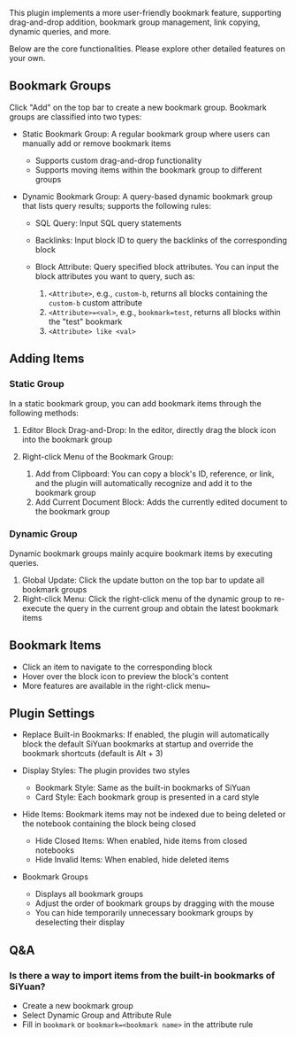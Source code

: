 This plugin implements a more user-friendly bookmark feature, supporting drag-and-drop addition, bookmark group management, link copying, dynamic queries, and more.

Below are the core functionalities. Please explore other detailed features on your own.

## Bookmark Groups

Click "Add" on the top bar to create a new bookmark group. Bookmark groups are classified into two types:

* Static Bookmark Group: A regular bookmark group where users can manually add or remove bookmark items

  * Supports custom drag-and-drop functionality
  * Supports moving items within the bookmark group to different groups
* Dynamic Bookmark Group: A query-based dynamic bookmark group that lists query results; supports the following rules:

  * SQL Query: Input SQL query statements
  * Backlinks: Input block ID to query the backlinks of the corresponding block
  * Block Attribute: Query specified block attributes. You can input the block attributes you want to query, such as:

    1. `<Attribute>`, e.g., `custom-b`, returns all blocks containing the `custom-b` custom attribute
    2. `<Attribute>=<val>`, e.g., `bookmark=test`, returns all blocks within the "test" bookmark
    3. `<Attribute> like <val>`

## Adding Items

### Static Group

In a static bookmark group, you can add bookmark items through the following methods:

1. Editor Block Drag-and-Drop: In the editor, directly drag the block icon into the bookmark group
2. Right-click Menu of the Bookmark Group:

    1. Add from Clipboard: You can copy a block's ID, reference, or link, and the plugin will automatically recognize and add it to the bookmark group
    2. Add Current Document Block: Adds the currently edited document to the bookmark group

### Dynamic Group

Dynamic bookmark groups mainly acquire bookmark items by executing queries.

1. Global Update: Click the update button on the top bar to update all bookmark groups
2. Right-click Menu: Click the right-click menu of the dynamic group to re-execute the query in the current group and obtain the latest bookmark items

## Bookmark Items

* Click an item to navigate to the corresponding block
* Hover over the block icon to preview the block's content
* More features are available in the right-click menu~


## Plugin Settings

* Replace Built-in Bookmarks: If enabled, the plugin will automatically block the default SiYuan bookmarks at startup and override the bookmark shortcuts (default is Alt + 3)
* Display Styles: The plugin provides two styles

  * Bookmark Style: Same as the built-in bookmarks of SiYuan
  * Card Style: Each bookmark group is presented in a card style
* Hide Items: Bookmark items may not be indexed due to being deleted or the notebook containing the block being closed

  * Hide Closed Items: When enabled, hide items from closed notebooks
  * Hide Invalid Items: When enabled, hide deleted items
* Bookmark Groups

  * Displays all bookmark groups
  * Adjust the order of bookmark groups by dragging with the mouse
  * You can hide temporarily unnecessary bookmark groups by deselecting their display

## Q&A

### Is there a way to import items from the built-in bookmarks of SiYuan?

* Create a new bookmark group
* Select Dynamic Group and Attribute Rule
* Fill in `bookmark` or `bookmark=<bookmark name>` in the attribute rule
